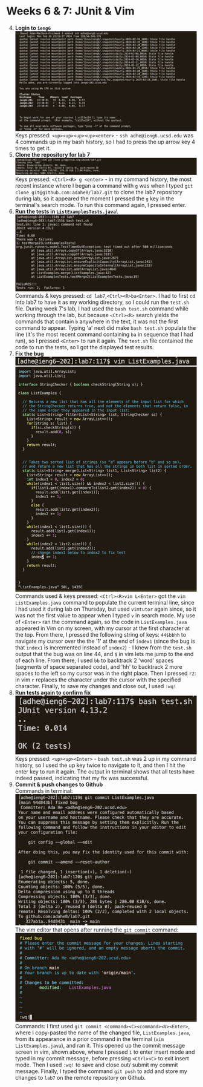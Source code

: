 # Weeks 6 & 7: JUnit & Vim
4. **Login to `ieng6`**  
![Image](login.png)  
Keys pressed: `<up><up><up><up><enter>` - `ssh adhe@ieng6.ucsd.edu` was 4 commands up in my bash history, so I had to press the up arrow key 4 times to get it.
5. **Clone the repository for lab 7**  
![Image](gitclone.png)  
Keys pressed: `<Ctrl><R> g <enter>` - in my command history, the most recent instance where I began a command with `g` was when I typed `git clone git@github.com:adahe8/lab7.git` to clone the lab7 repository during lab, so it appeared the moment I pressed the `g` key in the terminal's search mode. To run this command again, I pressed enter.
6. **Run the tests in `ListExamplesTests.java`**\  
![Image](testfailed.png)  
Commands & keys pressed: `cd lab7`,`<Ctrl><R>ba<Enter>`. I had to first `cd` into lab7 to have it as my working directory, so I could run the `test.sh` file. During week 7's lab, I had used the `bash test.sh` command while working through the lab, but because `<Ctrl><R>` search yields the commands that contain `b` anywhere in the text, it was not the first command to appear. Typing 'a' next did make `bash test.sh` populate the line (it's the most recent command containing `ba` in sequence that I had run), so I pressed `<Enter>` to run it again. The `test.sh` file contained the code to run the tests, so I got the displayed test results.
7. **Fix the bug**  
![Image](entervim.png)  
![Image](editinvim.png)
Commands used & keys pressed: `<Ctrl><R>vim L<Enter>` got the `vim ListExamples.java` command to populate the current terminal line, since I had used it during lab on Thursday, but used `vimtutor` again since, so it was not the first value to appear when I typed `v` in search mode. My use of `<Enter>` ran the command again, so the code in `ListExamples.java` appeared in Vim on my screen, with my cursor at the first character at the top. From there, I pressed the following string of keys: `44$bbhh` to navigate my cursor over the the  '1' at the end of `index1` (since the bug is that `index1` is incremented instead of `index2`) - I knew from the `test.sh` output that the bug was on line 44, and `$` in vim lets me jump to the end of each line. From there, I used `bb` to backtrack 2 'word' spaces (segments of space separated code), and 'hh' to backtrack 2 more spaces to the left so my cursor was in the right place. Then I pressed `r2`: in vim `r` replaces the character under the cursor with the specified character. Finally, to save my changes and close out, I used `:wq!`
9. **Run tests again to confirm fix**  
![Image](testsuccess.png)  
Keys pressed: `<up><up><Enter>` - `bash test.sh` was 2 up in my command history, so I used the up key twice to navigate to it, and then I hit the enter key to run it again. The output in terminal shows that all tests have indeed passed, indicating that my fix was successful.
10. **Commit & push changes to Github**  
Commands in terminal:
![Image](commitandpush.png)  
The vim editor that opens after running the `git commit` command:
![Image](commitmsg.png) 
Commands: I first used `git commit <command><C><command><V><Enter>`, where I copy-pasted the name of the changed file, `ListExamples.java`, from its appearance in a prior command in the terminal (`vim ListExamples.java`), and ran it. This opened up the commit message screen in vim, shown above, where I pressed `i` to enter insert mode and typed in my commit message, before pressing `<Ctrl><C>` to exit insert mode. Then I used `:wq!` to save and close out/ submit my commit message. Finally, I typed the command `git push` to add and store my changes to `lab7` on the remote repository on Github.
